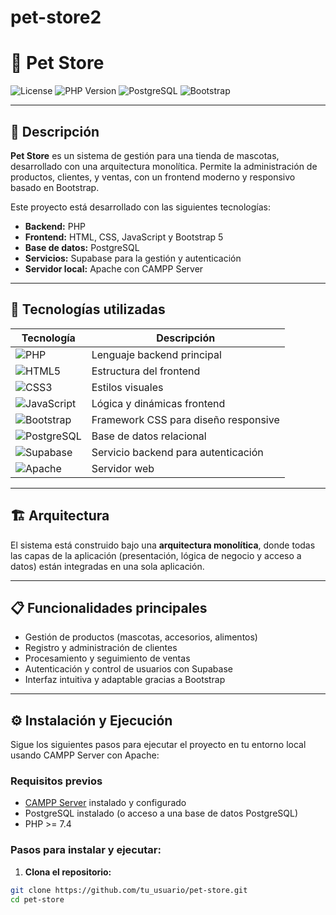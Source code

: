 # pet-store2
# 🐾 Pet Store

![License](https://img.shields.io/badge/license-MIT-blue.svg)
![PHP Version](https://img.shields.io/badge/PHP-%3E%3D7.4-brightgreen)
![PostgreSQL](https://img.shields.io/badge/PostgreSQL-13-blue)
![Bootstrap](https://img.shields.io/badge/Bootstrap-5.3-purple)

---

## 🛒 Descripción

**Pet Store** es un sistema de gestión para una tienda de mascotas, desarrollado con una arquitectura monolítica. Permite la administración de productos, clientes, y ventas, con un frontend moderno y responsivo basado en Bootstrap.

Este proyecto está desarrollado con las siguientes tecnologías:

- **Backend:** PHP
- **Frontend:** HTML, CSS, JavaScript y Bootstrap 5
- **Base de datos:** PostgreSQL
- **Servicios:** Supabase para la gestión y autenticación
- **Servidor local:** Apache con CAMPP Server

---

## 🚀 Tecnologías utilizadas

| Tecnología       | Descripción                              |
|------------------|----------------------------------------|
| ![PHP](https://img.shields.io/badge/PHP-7.4-blue)          | Lenguaje backend principal            |
| ![HTML5](https://img.shields.io/badge/HTML5-orange)        | Estructura del frontend               |
| ![CSS3](https://img.shields.io/badge/CSS3-blue)            | Estilos visuales                      |
| ![JavaScript](https://img.shields.io/badge/JavaScript-yellow) | Lógica y dinámicas frontend          |
| ![Bootstrap](https://img.shields.io/badge/Bootstrap-5.3-purple) | Framework CSS para diseño responsive |
| ![PostgreSQL](https://img.shields.io/badge/PostgreSQL-13-blue) | Base de datos relacional             |
| ![Supabase](https://img.shields.io/badge/Supabase-Auth-blueviolet) | Servicio backend para autenticación  |
| ![Apache](https://img.shields.io/badge/Apache-server-red)  | Servidor web                         |

---

## 🏗️ Arquitectura

El sistema está construido bajo una **arquitectura monolítica**, donde todas las capas de la aplicación (presentación, lógica de negocio y acceso a datos) están integradas en una sola aplicación.

---

## 📋 Funcionalidades principales

- Gestión de productos (mascotas, accesorios, alimentos)
- Registro y administración de clientes
- Procesamiento y seguimiento de ventas
- Autenticación y control de usuarios con Supabase
- Interfaz intuitiva y adaptable gracias a Bootstrap

---

## ⚙️ Instalación y Ejecución

Sigue los siguientes pasos para ejecutar el proyecto en tu entorno local usando CAMPP Server con Apache:

### Requisitos previos

- [CAMPP Server](https://www.apachefriends.org/es/index.html) instalado y configurado
- PostgreSQL instalado (o acceso a una base de datos PostgreSQL)
- PHP >= 7.4

### Pasos para instalar y ejecutar:

1. **Clona el repositorio:**

```bash
git clone https://github.com/tu_usuario/pet-store.git
cd pet-store
